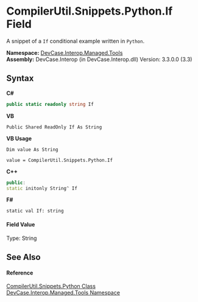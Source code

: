 # CompilerUtil.Snippets.Python.If Field
 

A snippet of a `If` conditional example written in `Python`.

**Namespace:**&nbsp;<a href="N_DevCase_Interop_Managed_Tools">DevCase.Interop.Managed.Tools</a><br />**Assembly:**&nbsp;DevCase.Interop (in DevCase.Interop.dll) Version: 3.3.0.0 (3.3)

## Syntax

**C#**<br />
``` C#
public static readonly string If
```

**VB**<br />
``` VB
Public Shared ReadOnly If As String
```

**VB Usage**<br />
``` VB Usage
Dim value As String

value = CompilerUtil.Snippets.Python.If

```

**C++**<br />
``` C++
public:
static initonly String^ If
```

**F#**<br />
``` F#
static val If: string
```


#### Field Value
Type: String

## See Also


#### Reference
<a href="T_DevCase_Interop_Managed_Tools_CompilerUtil_Snippets_Python">CompilerUtil.Snippets.Python Class</a><br /><a href="N_DevCase_Interop_Managed_Tools">DevCase.Interop.Managed.Tools Namespace</a><br />